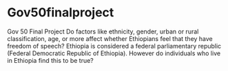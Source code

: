 # Gov50finalproject
Gov 50 Final Project
Do factors like ethnicity, gender, urban or rural classification, age, or more affect whether Ethiopians feel that they have freedom of speech? Ethiopia is considered a federal parliamentary republic (Federal Democratic Republic of Ethiopia). However do individuals who live in Ethiopia find this to be true?
